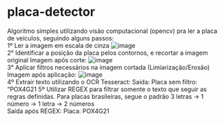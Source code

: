 # placa-detector
Algoritmo simples utilizando visão computacional (opencv) pra ler a placa de veículos, seguindo alguns passos:<br/>
1º Ler a imagem em escala de cinza
![image](https://github.com/felipemlx/placa-detector/assets/120753841/ea7dc88b-2ded-4520-ab6c-c15fea61a17d)<br/>
2° Identificar a posição da placa pelos contornos, e recortar a imagem original
Imagem após corte:
![image](https://github.com/felipemlx/placa-detector/assets/120753841/ca5671a8-f9e9-4031-9717-dceb78b0a2ab)<br/>
3° Aplicar filtros necessários na imagem cortada (Limiarização/Erosão)
Imagem após aplicação:
![image](https://github.com/felipemlx/placa-detector/assets/120753841/826c4124-9723-4dd3-ae77-417f6e6bbc7a)<br/>
4º Extrair texto utilizando o OCR Tesseract:
Saída: Placa sem filtro:  “POX4G21
5º Utilizar REGEX para filtrar somente o texto que seguir as regras definidas. Para placas brasileiras, segue o padrão 3 letras -> 1 número -> 1 letra -> 2 números<br/>
Saída após REGEX: Placa: POX4G21
